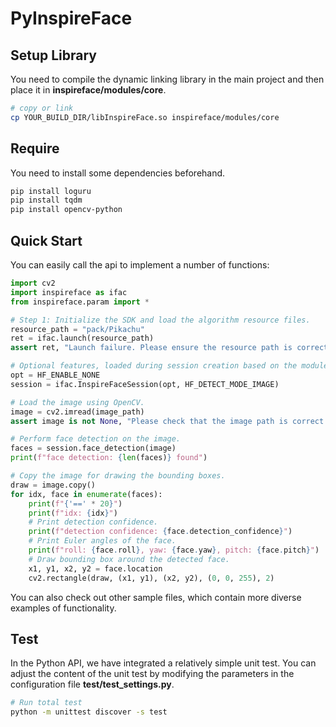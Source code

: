 # PyInspireFace

## Setup Library

You need to compile the dynamic linking library in the main project and then place it in **inspireface/modules/core**.

```Bash
# copy or link
cp YOUR_BUILD_DIR/libInspireFace.so inspireface/modules/core
```

## Require

You need to install some dependencies beforehand.

```Bash
pip install loguru
pip install tqdm
pip install opencv-python
```

## Quick Start

You can easily call the api to implement a number of functions:

```Python
import cv2
import inspireface as ifac
from inspireface.param import *

# Step 1: Initialize the SDK and load the algorithm resource files.
resource_path = "pack/Pikachu"
ret = ifac.launch(resource_path)
assert ret, "Launch failure. Please ensure the resource path is correct."

# Optional features, loaded during session creation based on the modules specified.
opt = HF_ENABLE_NONE
session = ifac.InspireFaceSession(opt, HF_DETECT_MODE_IMAGE)

# Load the image using OpenCV.
image = cv2.imread(image_path)
assert image is not None, "Please check that the image path is correct."

# Perform face detection on the image.
faces = session.face_detection(image)
print(f"face detection: {len(faces)} found")

# Copy the image for drawing the bounding boxes.
draw = image.copy()
for idx, face in enumerate(faces):
    print(f"{'==' * 20}")
    print(f"idx: {idx}")
    # Print detection confidence.
    print(f"detection confidence: {face.detection_confidence}")
    # Print Euler angles of the face.
    print(f"roll: {face.roll}, yaw: {face.yaw}, pitch: {face.pitch}")
    # Draw bounding box around the detected face.
    x1, y1, x2, y2 = face.location
    cv2.rectangle(draw, (x1, y1), (x2, y2), (0, 0, 255), 2)

```


You can also check out other sample files, which contain more diverse examples of functionality.

## Test


In the Python API, we have integrated a relatively simple unit test. You can adjust the content of the unit test by modifying the parameters in the configuration file **test/test_settings.py**.

```Bash
# Run total test
python -m unittest discover -s test
```

